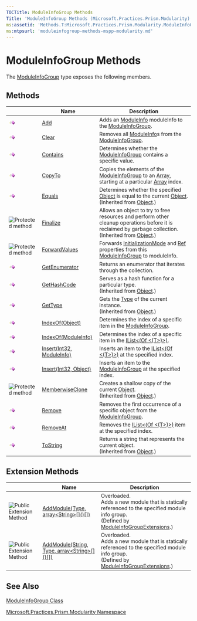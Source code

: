 ```yaml
---
TOCTitle: ModuleInfoGroup Methods
Title: 'ModuleInfoGroup Methods (Microsoft.Practices.Prism.Modularity)'
ms:assetid: 'Methods.T:Microsoft.Practices.Prism.Modularity.ModuleInfoGroup'
ms:mtpsurl: 'moduleinfogroup-methods-mspp-modularity.md'
---
```



# ModuleInfoGroup Methods

The [ModuleInfoGroup](https://msdn.microsoft.com/library/microsoft.practices.prism.modularity.moduleinfogroup) type exposes the following members.

## Methods

<table>

<thead>
<tr class="header">
<th> </th>
<th>Name</th>
<th>Description</th>
</tr>
</thead>
<tbody>
<tr class="odd">
<td><img src="images/public-method.gif" title="Public method" /></td>
<td><a href="https://msdn.microsoft.com/library/microsoft.practices.prism.modularity.moduleinfogroup.add(microsoft.practices.prism.modularity.moduleinfo)">Add</a></td>
<td><div class="summary">
Adds an <a href="https://msdn.microsoft.com/library/microsoft.practices.prism.modularity.moduleinfo">ModuleInfo</a> moduleInfo to the <a href="https://msdn.microsoft.com/library/microsoft.practices.prism.modularity.moduleinfogroup">ModuleInfoGroup</a>.
</div></td>
</tr>
<tr class="even">
<td><img src="images/public-method.gif" title="Public method" /></td>
<td><a href="https://msdn.microsoft.com/library/microsoft.practices.prism.modularity.moduleinfogroup.clear">Clear</a></td>
<td><div class="summary">
Removes all <a href="https://msdn.microsoft.com/library/microsoft.practices.prism.modularity.moduleinfo">ModuleInfo</a>s from the <a href="https://msdn.microsoft.com/library/microsoft.practices.prism.modularity.moduleinfogroup">ModuleInfoGroup</a>.
</div></td>
</tr>
<tr class="odd">
<td><img src="images/public-method.gif" title="Public method" /></td>
<td><a href="https://msdn.microsoft.com/library/microsoft.practices.prism.modularity.moduleinfogroup.contains(microsoft.practices.prism.modularity.moduleinfo)">Contains</a></td>
<td><div class="summary">
Determines whether the <a href="https://msdn.microsoft.com/library/microsoft.practices.prism.modularity.moduleinfogroup">ModuleInfoGroup</a> contains a specific value.
</div></td>
</tr>
<tr class="even">
<td><img src="images/public-method.gif" title="Public method" /></td>
<td><a href="https://msdn.microsoft.com/library/microsoft.practices.prism.modularity.moduleinfogroup.copyto(microsoft.practices.prism.modularity.moduleinfo%5b%5d%2csystem.int32)">CopyTo</a></td>
<td><div class="summary">
Copies the elements of the <a href="https://msdn.microsoft.com/library/microsoft.practices.prism.modularity.moduleinfogroup">ModuleInfoGroup</a> to an <a href="http://msdn.microsoft.com/en-us/library/czz5hkty">Array</a>, starting at a particular <a href="http://msdn.microsoft.com/en-us/library/czz5hkty">Array</a> index.
</div></td>
</tr>
<tr class="odd">
<td><img src="images/public-method.gif" title="Public method" /></td>
<td><a href="http://msdn.microsoft.com/en-us/library/bsc2ak47">Equals</a></td>
<td><div class="summary">
Determines whether the specified <a href="http://msdn.microsoft.com/en-us/library/e5kfa45b">Object</a> is equal to the current <a href="http://msdn.microsoft.com/en-us/library/e5kfa45b">Object</a>.
</div>
(Inherited from <a href="http://msdn.microsoft.com/en-us/library/e5kfa45b">Object</a>.)</td>
</tr>
<tr class="even">
<td><img src="https://msdn.microsoft.com/en-us/Gg431059.protmethod(en-us,PandP.50).gif" title="Protected method" /></td>
<td><a href="http://msdn.microsoft.com/en-us/library/4k87zsw7">Finalize</a></td>
<td><div class="summary">
Allows an object to try to free resources and perform other cleanup operations before it is reclaimed by garbage collection.
</div>
(Inherited from <a href="http://msdn.microsoft.com/en-us/library/e5kfa45b">Object</a>.)</td>
</tr>
<tr class="odd">
<td><img src="https://msdn.microsoft.com/en-us/Gg431059.protmethod(en-us,PandP.50).gif" title="Protected method" /></td>
<td><a href="https://msdn.microsoft.com/library/microsoft.practices.prism.modularity.moduleinfogroup.forwardvalues(microsoft.practices.prism.modularity.moduleinfo)">ForwardValues</a></td>
<td><div class="summary">
Forwards <a href="https://msdn.microsoft.com/library/microsoft.practices.prism.modularity.moduleinfogroup.initializationmode">InitializationMode</a> and <a href="https://msdn.microsoft.com/library/microsoft.practices.prism.modularity.moduleinfogroup.ref">Ref</a> properties from this <a href="https://msdn.microsoft.com/library/microsoft.practices.prism.modularity.moduleinfogroup">ModuleInfoGroup</a> to moduleInfo.
</div></td>
</tr>
<tr class="even">
<td><img src="images/public-method.gif" title="Public method" /></td>
<td><a href="https://msdn.microsoft.com/library/microsoft.practices.prism.modularity.moduleinfogroup.getenumerator">GetEnumerator</a></td>
<td><div class="summary">
Returns an enumerator that iterates through the collection.
</div></td>
</tr>
<tr class="odd">
<td><img src="images/public-method.gif" title="Public method" /></td>
<td><a href="http://msdn.microsoft.com/en-us/library/zdee4b3y">GetHashCode</a></td>
<td><div class="summary">
Serves as a hash function for a particular type.
</div>
(Inherited from <a href="http://msdn.microsoft.com/en-us/library/e5kfa45b">Object</a>.)</td>
</tr>
<tr class="even">
<td><img src="images/public-method.gif" title="Public method" /></td>
<td><a href="http://msdn.microsoft.com/en-us/library/dfwy45w9">GetType</a></td>
<td><div class="summary">
Gets the <a href="http://msdn.microsoft.com/en-us/library/42892f65">Type</a> of the current instance.
</div>
(Inherited from <a href="http://msdn.microsoft.com/en-us/library/e5kfa45b">Object</a>.)</td>
</tr>
<tr class="odd">
<td><img src="images/public-method.gif" title="Public method" /></td>
<td><a href="https://msdn.microsoft.com/library/microsoft.practices.prism.modularity.moduleinfogroup.indexof(system.object)">IndexOf(Object)</a></td>
<td><div class="summary">
Determines the index of a specific item in the <a href="https://msdn.microsoft.com/library/microsoft.practices.prism.modularity.moduleinfogroup">ModuleInfoGroup</a>.
</div></td>
</tr>
<tr class="even">
<td><img src="images/public-method.gif" title="Public method" /></td>
<td><a href="https://msdn.microsoft.com/library/microsoft.practices.prism.modularity.moduleinfogroup.indexof(microsoft.practices.prism.modularity.moduleinfo)">IndexOf(ModuleInfo)</a></td>
<td><div class="summary">
Determines the index of a specific item in the <a href="http://msdn.microsoft.com/en-us/library/5y536ey6">IList&lt;(Of &lt;(T&gt;)&gt;)</a>.
</div></td>
</tr>
<tr class="odd">
<td><img src="images/public-method.gif" title="Public method" /></td>
<td><a href="https://msdn.microsoft.com/library/microsoft.practices.prism.modularity.moduleinfogroup.insert(system.int32%2cmicrosoft.practices.prism.modularity.moduleinfo)">Insert(Int32, ModuleInfo)</a></td>
<td><div class="summary">
Inserts an item to the <a href="http://msdn.microsoft.com/en-us/library/5y536ey6">IList&lt;(Of &lt;(T&gt;)&gt;)</a> at the specified index.
</div></td>
</tr>
<tr class="even">
<td><img src="images/public-method.gif" title="Public method" /></td>
<td><a href="https://msdn.microsoft.com/library/microsoft.practices.prism.modularity.moduleinfogroup.insert(system.int32%2csystem.object)">Insert(Int32, Object)</a></td>
<td><div class="summary">
Inserts an item to the <a href="https://msdn.microsoft.com/library/microsoft.practices.prism.modularity.moduleinfogroup">ModuleInfoGroup</a> at the specified index.
</div></td>
</tr>
<tr class="odd">
<td><img src="https://msdn.microsoft.com/en-us/Gg431059.protmethod(en-us,PandP.50).gif" title="Protected method" /></td>
<td><a href="http://msdn.microsoft.com/en-us/library/57ctke0a">MemberwiseClone</a></td>
<td><div class="summary">
Creates a shallow copy of the current <a href="http://msdn.microsoft.com/en-us/library/e5kfa45b">Object</a>.
</div>
(Inherited from <a href="http://msdn.microsoft.com/en-us/library/e5kfa45b">Object</a>.)</td>
</tr>
<tr class="even">
<td><img src="images/public-method.gif" title="Public method" /></td>
<td><a href="https://msdn.microsoft.com/library/microsoft.practices.prism.modularity.moduleinfogroup.remove(microsoft.practices.prism.modularity.moduleinfo)">Remove</a></td>
<td><div class="summary">
Removes the first occurrence of a specific object from the <a href="https://msdn.microsoft.com/library/microsoft.practices.prism.modularity.moduleinfogroup">ModuleInfoGroup</a>.
</div></td>
</tr>
<tr class="odd">
<td><img src="images/public-method.gif" title="Public method" /></td>
<td><a href="https://msdn.microsoft.com/library/microsoft.practices.prism.modularity.moduleinfogroup.removeat(system.int32)">RemoveAt</a></td>
<td><div class="summary">
Removes the <a href="http://msdn.microsoft.com/en-us/library/5y536ey6">IList&lt;(Of &lt;(T&gt;)&gt;)</a> item at the specified index.
</div></td>
</tr>
<tr class="even">
<td><img src="images/public-method.gif" title="Public method" /></td>
<td><a href="http://msdn.microsoft.com/en-us/library/7bxwbwt2">ToString</a></td>
<td><div class="summary">
Returns a string that represents the current object.
</div>
(Inherited from <a href="http://msdn.microsoft.com/en-us/library/e5kfa45b">Object</a>.)</td>
</tr>
</tbody>
</table>

## Extension Methods

<table>

<thead>
<tr class="header">
<th> </th>
<th>Name</th>
<th>Description</th>
</tr>
</thead>
<tbody>
<tr class="odd">
<td><img src="https://msdn.microsoft.com/en-us/Gg431059.pubextension(en-us,PandP.50).gif" title="Public Extension Method" /></td>
<td><a href="https://msdn.microsoft.com/library/microsoft.practices.prism.modularity.moduleinfogroupextensions.addmodule(microsoft.practices.prism.modularity.moduleinfogroup%2csystem.type%2csystem.string%5b%5d)">AddModule(Type, array&lt;String&gt;[]()[])</a></td>
<td>Overloaded.
<div class="summary">
Adds a new module that is statically referenced to the specified module info group.
</div>
(Defined by <a href="https://msdn.microsoft.com/library/microsoft.practices.prism.modularity.moduleinfogroupextensions">ModuleInfoGroupExtensions</a>.)</td>
</tr>
<tr class="even">
<td><img src="https://msdn.microsoft.com/en-us/Gg431059.pubextension(en-us,PandP.50).gif" title="Public Extension Method" /></td>
<td><a href="https://msdn.microsoft.com/library/microsoft.practices.prism.modularity.moduleinfogroupextensions.addmodule(microsoft.practices.prism.modularity.moduleinfogroup%2csystem.string%2csystem.type%2csystem.string%5b%5d)">AddModule(String, Type, array&lt;String&gt;[]()[])</a></td>
<td>Overloaded.
<div class="summary">
Adds a new module that is statically referenced to the specified module info group.
</div>
(Defined by <a href="https://msdn.microsoft.com/library/microsoft.practices.prism.modularity.moduleinfogroupextensions">ModuleInfoGroupExtensions</a>.)</td>
</tr>
</tbody>
</table>

## See Also

[ModuleInfoGroup Class](https://msdn.microsoft.com/library/microsoft.practices.prism.modularity.moduleinfogroup)

[Microsoft.Practices.Prism.Modularity Namespace](https://msdn.microsoft.com/library/microsoft.practices.prism.modularity)
